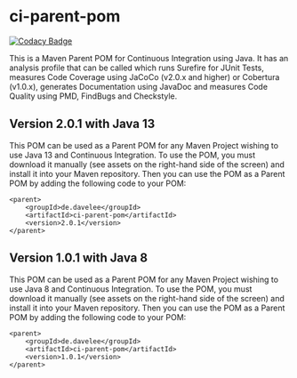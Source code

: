 # ci-parent-pom

[![Codacy Badge](https://api.codacy.com/project/badge/Grade/8b0f84cbc6344bff91a250c6afc0e55a)](https://app.codacy.com/manual/dave_33/ci-parent-pom?utm_source=github.com&utm_medium=referral&utm_content=daveajlee/ci-parent-pom&utm_campaign=Badge_Grade_Dashboard)

This is a Maven Parent POM for Continuous Integration using Java. It has an analysis profile that can be called which runs Surefire for JUnit Tests, measures Code Coverage using JaCoCo (v2.0.x and higher) or Cobertura (v1.0.x), generates Documentation using JavaDoc and measures Code Quality using PMD, FindBugs and Checkstyle.

## Version 2.0.1 with Java 13
This POM can be used as a Parent POM for any Maven Project wishing to use Java 13 and Continuous Integration. To use the POM, you must download it manually (see assets on the right-hand side of the screen) and install it into your Maven repository. Then you can use the POM as a Parent POM by adding the following code to your POM:

```
<parent>
	<groupId>de.davelee</groupId>
	<artifactId>ci-parent-pom</artifactId>
	<version>2.0.1</version>
</parent>
```

## Version 1.0.1 with Java 8
This POM can be used as a Parent POM for any Maven Project wishing to use Java 8 and Continuous Integration. To use the POM, you must download it manually (see assets on the right-hand side of the screen) and install it into your Maven repository. Then you can use the POM as a Parent POM by adding the following code to your POM:

```
<parent>
	<groupId>de.davelee</groupId>
	<artifactId>ci-parent-pom</artifactId>
	<version>1.0.1</version>
</parent>
```

